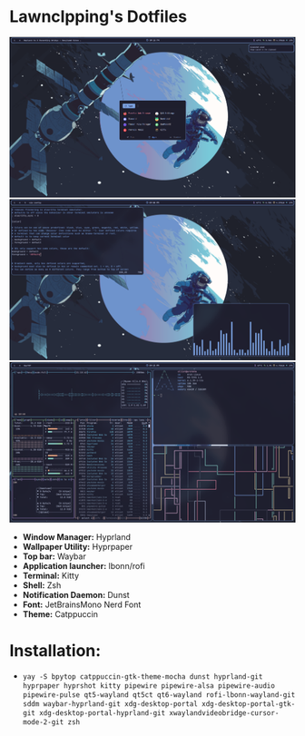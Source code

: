 # Lawnclpping's Dotfiles
![alt text](https://github.com/lawnclppings/dotfiles/blob/008a3269530ba5771b870f91fe84aa2f334cdf38/assets/desktop-1.png)
![alt text](https://github.com/lawnclppings/dotfiles/blob/008a3269530ba5771b870f91fe84aa2f334cdf38/assets/desktop-2.png)
![alt text](https://github.com/lawnclppings/dotfiles/blob/008a3269530ba5771b870f91fe84aa2f334cdf38/assets/desktop-3.png)

- **Window Manager:** Hyprland
- **Wallpaper Utility:** Hyprpaper
- **Top bar:** Waybar
- **Application launcher:** lbonn/rofi
- **Terminal:** Kitty
- **Shell:** Zsh
- **Notification Daemon:** Dunst
- **Font:** JetBrainsMono Nerd Font
- **Theme:** Catppuccin

# **Installation:**
- ```
  yay -S bpytop catppuccin-gtk-theme-mocha dunst hyprland-git hyprpaper hyprshot kitty pipewire pipewire-alsa pipewire-audio pipewire-pulse qt5-wayland qt5ct qt6-wayland rofi-lbonn-wayland-git sddm waybar-hyprland-git xdg-desktop-portal xdg-desktop-portal-gtk-git xdg-desktop-portal-hyprland-git xwaylandvideobridge-cursor-mode-2-git zsh
  ```
